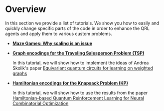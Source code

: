 # Overview

In this section we provide a list of tutorials. We show you how to easily and quickly change specific parts of the code in order to enhance the QRL agents and apply them to various custom problems. 

* **[Maze Games: Why scaling is an issue](https://georgkruse.github.io/cleanqrl-docs/tutorials/maze/)**

* **[Graph encodings for the Traveling Salesperson Problem (TSP)](https://georgkruse.github.io/cleanqrl-docs/tutorials/tsp/)**

    In this tutorial, we will show how to implement the ideas of Andrea Skolik's paper [Equivariant quantum circuits for learning on weighted graphs](https://www.nature.com/articles/s41534-023-00710-y)

* **[Hamiltonian encodings for the Knapsack Problem (KP)](https://georgkruse.github.io/cleanqrl-docs/tutorials/knapsack/)**

    In this tutorial, we will show how to use the results from the paper [Hamiltonian-based Quantum Reinforcement Learning for Neural Combinatorial Optimization](https://arxiv.org/abs/2405.07790)
    
